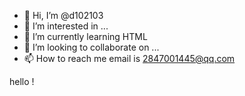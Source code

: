 - 👋 Hi, I’m @d102103
- 👀 I’m interested in ...
- 🌱 I’m currently learning HTML
- 💞️ I’m looking to collaborate on ...
- 📫 How to reach me email is 2847001445@qq.com

<!---
d102103/d102103 is a ✨ special ✨ repository because its `README.md` (this file) appears on your GitHub profile.
You can click the Preview link to take a look at your changes.
--->
hello !
